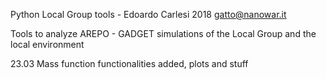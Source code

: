 Python Local Group tools - Edoardo Carlesi 2018
gatto@nanowar.it


Tools to analyze AREPO - GADGET simulations of the Local Group and the local environment


23.03 Mass function functionalities added, plots and stuff



